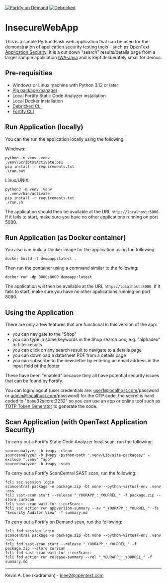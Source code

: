[![Fortify on Demand](https://github.com/fortify-presales/InsecureWebApp/actions/workflows/fod.yml/badge.svg)](https://github.com/fortify-presales/InsecureWebApp/actions/workflows/fod.yml) [![Debricked](https://github.com/fortify-presales/InsecureWebApp/actions/workflows/debricked.yml/badge.svg)](https://github.com/fortify-presales/InsecureWebApp/actions/workflows/debricked.yml)

# InsecureWebApp

This is a simple Python Flask web application that can be used for the demonstration of application
security testing tools - such as [OpenText Application Security](https://www.opentext.com/products/application-security). 
It is a cut down "search" results/details page from a larger sample application [IWA-Java](https://github.com/fortify/IWA-Java) and is kept deliberately small for demos.

Pre-requisities
---------------

 - Windows or Linux machine with Python 3.12 or later
 - [Pip package manager](https://pypi.org/project/pip/)
 - Local Fortify Static Code Analyzer installation 
 - Local Docker installation
 - [Debricked CLI](https://docs.debricked.com/tools-and-integrations/cli/debricked-cli)
 - [Fortify CLI](https://github.com/fortify/fcli)

Run Application (locally)
-------------------------

You can the run the application locally using the following:

Windows:

```
python -m venv .venv
.venv\Scripts\Activate.ps1
pip install -r requirements.txt
.\run.bat
```

Linux/UNIX:

```
python3 -m venv .venv           
. .venv/bin/activate
pip install -r requirements.txt
./run.sh
```

The application should then be available at the URL `http://localhost:5000`. If it fails to start,
make sure you have no other applications running on port 5000. 

Run Application (as Docker container)
-------------------------------------

You also can build a Docker image for the application using the following:

```
docker build -t demoapp:latest .
```

Then run the container using a command similar to the following:

```
docker run -dp 8080:8000 demoapp:latest
```

The application will then be available at the URL `http://localhost:8080`. If it fails to start,
make sure you have no other applications running on port 8080.

Using the Application
---------------------

There are only a few features that are functional in this version of the app:

- you can navigate to the "Shop"
- you can type in some keywords in the Shop search box, e.g. "alphadex" to filter results
- you can click on any search result to navigate to a details page
- you can download a datasheet PDF from a details page
- you can subscribe to the newsletter by entering an email address in the input field of the footer

These have been "enabled" because they all have potential security issues that can be found by Fortify.

You can login/logout (user credentials are: user1@localhost.com/password or admin@localhost.com/password)
for the OTP code, the secret is hard coded to "base32secret3232" so you can use an app or online tool
such as <a href="https://totp.danhersam.com/">TOTP Token Generator</a> to generate the code.


Scan Application (with OpenText Application Security)
-----------------------------------------------------

To carry out a Fortify Static Code Analyzer local scan, run the following:

```
sourceanalyzer -b iwapy -clean
sourceanalyzer -b iwapy -python-path ".venv/Lib/site-packages/" -exclude ".venv" "app"
sourceanalyzer -b iwapy -scan
```

To carry out a Fortify ScanCentral SAST scan, run the following:

```
fcli ssc session login
scancentral package -o package.zip -bt none --python-virtual-env .venv -oss
fcli sast-scan start --release "_YOURAPP_:_YOURREL_" -f package.zip --store curScan
fcli sast-scan wait-for ::curScan::
fcli ssc action run appversion-summary --av "_YOURAPP_:_YOURREL_" -fs "Security Auditor View" -f summary.md
```

To carry out a Fortify on Demand scan, run the following:

```
fcli fod session login
scancentral package -o package.zip -bt none --python-virtual-env .venv -oss
fcli fod sast-scan start --release "_YOURAPP_:_YOURREL_" -f package.zip --store curScan
fcli fod sast-scan wait-for ::curScan::
fcli fod action run release-summary --rel "_YOURAPP_:_YOURREL_" -f summary.md
```

---

Kevin A. Lee (kadraman) - klee2@opentext.com
